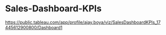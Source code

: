 # Sales-Dashboard-KPIs
https://public.tableau.com/app/profile/ajay.boya/viz/SalesDashboardKPIs_17445612900800/Dashboard1

